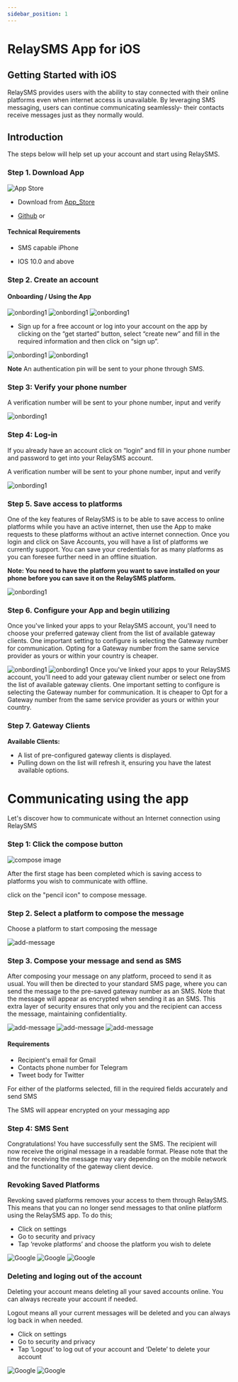 ```yaml
---
sidebar_position: 1
---
```


# RelaySMS App for iOS

## Getting Started with iOS

RelaySMS provides users with the ability to stay connected with their online platforms even when internet access is unavailable. By leveraging SMS messaging, users can continue communicating seamlessly- their contacts receive messages just as they normally would.

## Introduction​

The steps below will help set up your account and start using RelaySMS.

### Step 1. Download App​

![App Store](/img/ios2.jpeg)

- Download from [App_Store](https://apps.apple.com/us/app/relaysms/id6630382970)

- [Github](https://github.com/smswithoutborders/SMSwithoutBorders-Android/releases/tag/v1.0) or

<!-- - Build from [source](https://github.com/smswithoutborders/SMSwithoutBorders-Android) -->

#### Technical Requirements

- SMS capable iPhone

- IOS 10.0 and above

### Step 2. Create an account

#### Onboarding / Using the App

<img src="/iOS/1-welcome.png" alt="onbording1" class="resized-image"/>
<img src="/iOS/2a-skip.png" alt="onbording1" class="resized-image"/>
<img src="/iOS/2b-TutorialFinish.png" alt="onbording1" class="resized-image"/>

- Sign up for a free account or log into your account on the app by clicking on the “get started” button, select “create new” and fill in the required information and then click on “sign up”.

<img src="/iOS/2-step2creatandlog.png" alt="onbording1" class="resized-image"/>
<img src="/iOS/3-CreateAccount.png" alt="onbording1" class="resized-image"/>

**Note** An authentication pin will be sent to your phone through SMS.

### Step 3: Verify your phone number

A verification number will be sent to your phone number, input and verify

<img src="/iOS/3a-verificationCode.png" alt="onbording1" class="resized-image"/>

### Step 4: Log-in

If you already have an account click on “login” and fill in your phone number and password to get into your RelaySMS account.

A verification number will be sent to your phone number, input and verify

<img src="/iOS/login.png" alt="onbording1" class="resized-image"/>

### Step 5. Save access to platforms​

One of the key features of RelaySMS is to be able to save access to online platforms while you have an active internet, then use the App to make requests to these platforms without an active internet connection. Once you login and click on Save Accounts, you will have a list of platforms we currently support. You can save your credentials for as many platforms as you can foresee further need in an offline situation.

**Note: You need to have the platform you want to save installed on your phone before you can save it on the RelaySMS platform.**

<img src="/iOS/addPlatforms.png" alt="onbording1" class="resized-image"/>

### Step 6. Configure your App and begin utilizing​

Once you've linked your apps to your RelaySMS account, you'll need to choose your preferred gateway client from the list of available gateway clients. One important setting to configure is selecting the Gateway number for communication. Opting for a Gateway number from the same service provider as yours or within your country is cheaper.

<img src="/iOS/landing.png" alt="onbording1" class="resized-image"/>
<img src="/iOS/security.png" alt="onbording1" class="resized-image"/>
Once you've linked your apps to your RelaySMS account, you'll need to add your gateway client number or select one from the list of available gateway clients. One important setting to configure is selecting the Gateway number for communication. It is cheaper to Opt for a Gateway number from the same service provider as yours or within your country.



### Step 7. Gateway Clients

**Available Clients:**

- A list of pre-configured gateway clients is displayed.
- Pulling down on the list will refresh it, ensuring you have the latest available options.

# Communicating using the app

Let's discover how to communicate without an Internet connection using RelaySMS

### Step 1: Click the compose button

<img src="/iOS/landing.png" alt="compose image" class="resized-image"/>

After the first stage has been completed which is saving access to platforms you wish to communicate with offline.

click on the "pencil icon" to compose message.

### Step 2. Select a platform to compose the message​

Choose a platform to start composing the message

<img src="/iOS/composes.png" alt="add-message" class="resized-image"/>

### Step 3. Compose your message and send as SMS

After composing your message on any platform, proceed to send it as usual. You will then be directed to your standard SMS page, where you can send the message to the pre-saved gateway number as an SMS. Note that the message will appear as encrypted when sending it as an SMS. This extra layer of security ensures that only you and the recipient can access the message, maintaining confidentiality.

<img src="/iOS/ComposeGmail.png" alt="add-message" class="resized-image"/>
<img src="/iOS/ComposeTelegram.png" alt="add-message" class="resized-image"/>
<img src="/iOS/ComposeTwitter.png" alt="add-message" class="resized-image"/>

#### Requirements​

- Recipient's email for Gmail
- Contacts phone number for Telegram
- Tweet body for Twitter

For either of the platforms selected, fill in the required fields accurately and send SMS

The SMS will appear encrypted on your messaging app

### Step 4: SMS Sent

Congratulations! You have successfully sent the SMS. The recipient will now receive the original message in a readable format. Please note that the time for receiving the message may vary depending on the mobile network and the functionality of the gateway client device.

### Revoking Saved Platforms

Revoking saved platforms removes your access to them through RelaySMS. This means that you can no longer send messages to that online platform using the RelaySMS app. To do this;

- Click on settings
- Go to security and privacy
- Tap ‘revoke platforms’ and choose the platform you wish to delete

<img src="/iOS/landing.png" alt="Google" class="resized-image"/>
<img src="/iOS/revokePlatforms.png" alt="Google" class="resized-image"/>
<img src="/iOS/selectrevoke.png" alt="Google" class="resized-image"/>

### Deleting and loging out of the account

Deleting your account means deleting all your saved accounts online. You can always recreate your account if needed.

Logout means all your current messages will be deleted and you can always log back in when needed.


- Click on settings
- Go to security and privacy
- Tap ‘Logout’ to log out of your account and ‘Delete’ to delete your account

<img src="/iOS/delete.png" alt="Google" class="resized-image"/>
<img src="/iOS/logout.png" alt="Google" class="resized-image"/>
